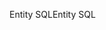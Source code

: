 <span data-ttu-id="09e59-101">Entity SQL</span><span class="sxs-lookup"><span data-stu-id="09e59-101">Entity SQL</span></span>